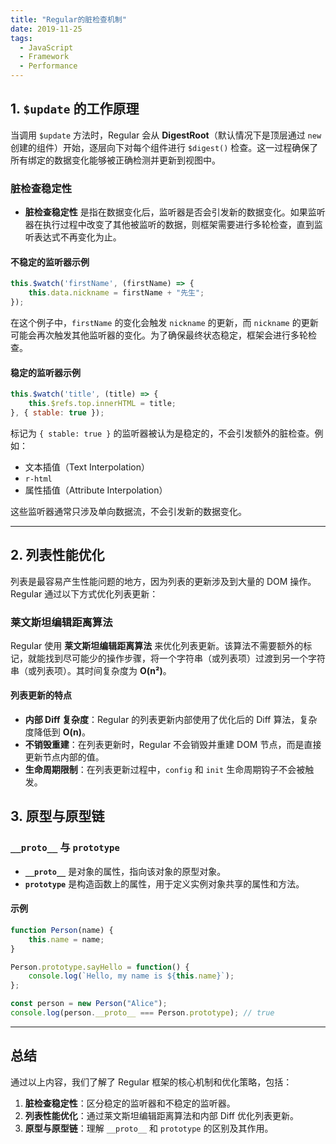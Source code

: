 ```yaml
---
title: "Regular的脏检查机制"
date: 2019-11-25
tags:
  - JavaScript
  - Framework
  - Performance
---
```


## 1. `$update` 的工作原理

当调用 `$update` 方法时，Regular 会从 **DigestRoot**（默认情况下是顶层通过 `new` 创建的组件）开始，逐层向下对每个组件进行 `$digest()` 检查。这一过程确保了所有绑定的数据变化能够被正确检测并更新到视图中。

### 脏检查稳定性

- **脏检查稳定性** 是指在数据变化后，监听器是否会引发新的数据变化。如果监听器在执行过程中改变了其他被监听的数据，则框架需要进行多轮检查，直到监听表达式不再变化为止。
  
#### 不稳定的监听器示例

```javascript
this.$watch('firstName', (firstName) => {
    this.data.nickname = firstName + "先生";
});
```

在这个例子中，`firstName` 的变化会触发 `nickname` 的更新，而 `nickname` 的更新可能会再次触发其他监听器的变化。为了确保最终状态稳定，框架会进行多轮检查。

#### 稳定的监听器示例

```javascript
this.$watch('title', (title) => {
    this.$refs.top.innerHTML = title;
}, { stable: true });
```

标记为 `{ stable: true }` 的监听器被认为是稳定的，不会引发额外的脏检查。例如：
- 文本插值（Text Interpolation）
- `r-html`
- 属性插值（Attribute Interpolation）

这些监听器通常只涉及单向数据流，不会引发新的数据变化。

---

## 2. 列表性能优化

列表是最容易产生性能问题的地方，因为列表的更新涉及到大量的 DOM 操作。Regular 通过以下方式优化列表更新：

### 莱文斯坦编辑距离算法

Regular 使用 **莱文斯坦编辑距离算法** 来优化列表更新。该算法不需要额外的标记，就能找到尽可能少的操作步骤，将一个字符串（或列表项）过渡到另一个字符串（或列表项）。其时间复杂度为 **O(n²)**。

#### 列表更新的特点

- **内部 Diff 复杂度**：Regular 的列表更新内部使用了优化后的 Diff 算法，复杂度降低到 **O(n)**。
- **不销毁重建**：在列表更新时，Regular 不会销毁并重建 DOM 节点，而是直接更新节点内部的值。
- **生命周期限制**：在列表更新过程中，`config` 和 `init` 生命周期钩子不会被触发。

## 3. 原型与原型链

### `__proto__` 与 `prototype`

- **`__proto__`** 是对象的属性，指向该对象的原型对象。
- **`prototype`** 是构造函数上的属性，用于定义实例对象共享的属性和方法。

#### 示例

```javascript
function Person(name) {
    this.name = name;
}

Person.prototype.sayHello = function() {
    console.log(`Hello, my name is ${this.name}`);
};

const person = new Person("Alice");
console.log(person.__proto__ === Person.prototype); // true
```

---

## 总结

通过以上内容，我们了解了 Regular 框架的核心机制和优化策略，包括：
1. **脏检查稳定性**：区分稳定的监听器和不稳定的监听器。
2. **列表性能优化**：通过莱文斯坦编辑距离算法和内部 Diff 优化列表更新。
4. **原型与原型链**：理解 `__proto__` 和 `prototype` 的区别及其作用。
